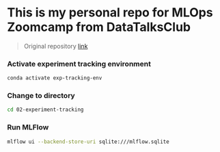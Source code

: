 # This is my personal repo for MLOps Zoomcamp from DataTalksClub
> Original repository [link](https://github.com/DataTalksClub/mlops-zoomcamp)

### Activate experiment tracking environment
``` bash
conda activate exp-tracking-env
```
### Change to directory
```bash
cd 02-experiment-tracking
```

### Run MLFlow
```bash
mlflow ui --backend-store-uri sqlite:///mlflow.sqlite
```